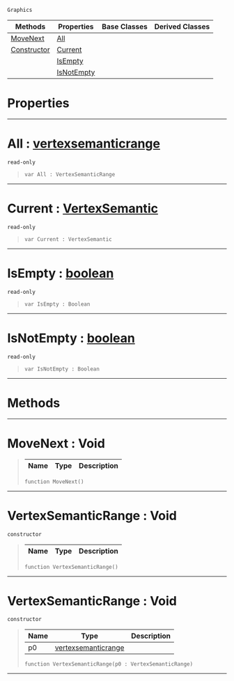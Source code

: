  `Graphics`

|Methods|Properties|Base Classes|Derived Classes|
|---|---|---|---|
|[ MoveNext](vertexsemanticrange.md#movenext-void)|[ All](vertexsemanticrange.md#all-zilch-engine-document)| | |
|[ Constructor](vertexsemanticrange.md#vertexsemanticrange-void)|[ Current](vertexsemanticrange.md#current-zilch-engine-docu)| | |
| |[ IsEmpty](vertexsemanticrange.md#isempty-zilch-engine-docu)| | |
| |[ IsNotEmpty](vertexsemanticrange.md#isnotempty-zilch-engine-d)| | |


 #  Properties


---  
 #  All : [vertexsemanticrange](vertexsemanticrange.md)

 `read-only`

> 
> ``` lang=cpp, name=Nada
> var All : VertexSemanticRange


---  
 #  Current : [VertexSemantic](../enum_reference.md#vertexsemantic)

 `read-only`

> 
> ``` lang=cpp, name=Nada
> var Current : VertexSemantic


---  
 #  IsEmpty : [boolean](../nada_base_types/boolean.md)

 `read-only`

> 
> ``` lang=cpp, name=Nada
> var IsEmpty : Boolean


---  
 #  IsNotEmpty : [boolean](../nada_base_types/boolean.md)

 `read-only`

> 
> ``` lang=cpp, name=Nada
> var IsNotEmpty : Boolean


---  
 #  Methods


---  
 #  MoveNext : Void

> 
> |Name|Type|Description|
> |---|---|---|
> ``` lang=cpp, name=Nada
> function MoveNext()
> ``` 


---  
 #  VertexSemanticRange : Void

 `constructor`

> 
> |Name|Type|Description|
> |---|---|---|
> ``` lang=cpp, name=Nada
> function VertexSemanticRange()
> ``` 


---  
 #  VertexSemanticRange : Void

 `constructor`

> 
> |Name|Type|Description|
> |---|---|---|
> |p0|[vertexsemanticrange](vertexsemanticrange.md)| |
> ``` lang=cpp, name=Nada
> function VertexSemanticRange(p0 : VertexSemanticRange)
> ``` 


---  
 

 
